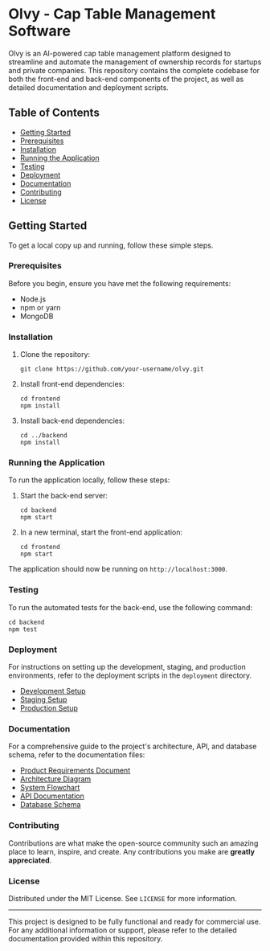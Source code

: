 # Olvy - Cap Table Management Software

Olvy is an AI-powered cap table management platform designed to streamline and automate the management of ownership records for startups and private companies. This repository contains the complete codebase for both the front-end and back-end components of the project, as well as detailed documentation and deployment scripts.

## Table of Contents

- [Getting Started](#getting-started)
- [Prerequisites](#prerequisites)
- [Installation](#installation)
- [Running the Application](#running-the-application)
- [Testing](#testing)
- [Deployment](#deployment)
- [Documentation](#documentation)
- [Contributing](#contributing)
- [License](#license)

## Getting Started

To get a local copy up and running, follow these simple steps.

### Prerequisites

Before you begin, ensure you have met the following requirements:

- Node.js
- npm or yarn
- MongoDB

### Installation

1. Clone the repository:
   ```
   git clone https://github.com/your-username/olvy.git
   ```
2. Install front-end dependencies:
   ```
   cd frontend
   npm install
   ```
3. Install back-end dependencies:
   ```
   cd ../backend
   npm install
   ```

### Running the Application

To run the application locally, follow these steps:

1. Start the back-end server:
   ```
   cd backend
   npm start
   ```
2. In a new terminal, start the front-end application:
   ```
   cd frontend
   npm start
   ```

The application should now be running on `http://localhost:3000`.

### Testing

To run the automated tests for the back-end, use the following command:

```
cd backend
npm test
```

### Deployment

For instructions on setting up the development, staging, and production environments, refer to the deployment scripts in the `deployment` directory.

- [Development Setup](deployment/dev_setup.sh)
- [Staging Setup](deployment/staging_setup.sh)
- [Production Setup](deployment/production_setup.sh)

### Documentation

For a comprehensive guide to the project's architecture, API, and database schema, refer to the documentation files:

- [Product Requirements Document](PRD.md)
- [Architecture Diagram](docs/architecture_diagram.png)
- [System Flowchart](docs/system_flowchart.png)
- [API Documentation](docs/api_documentation.md)
- [Database Schema](docs/database_schema.md)

### Contributing

Contributions are what make the open-source community such an amazing place to learn, inspire, and create. Any contributions you make are **greatly appreciated**.

### License

Distributed under the MIT License. See `LICENSE` for more information.

---

This project is designed to be fully functional and ready for commercial use. For any additional information or support, please refer to the detailed documentation provided within this repository.